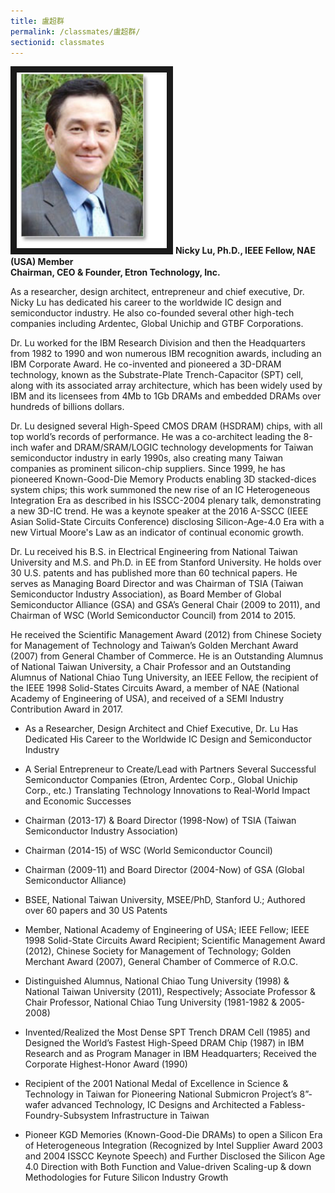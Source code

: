```yaml
---
title: 盧超群
permalink: /classmates/盧超群/
sectionid: classmates
---
```

<img src="/img/Nicky_Lu2.jpg"
alt="Photo of Dr. Nicky Lu" width="240" border="10" />
**Nicky Lu, Ph.D., IEEE Fellow, NAE (USA) Member  
Chairman, CEO & Founder, Etron Technology, Inc.**

As a researcher, design architect, entrepreneur and chief executive, Dr. Nicky Lu has dedicated his career to the worldwide IC design and semiconductor industry. He also co-founded several other high-tech companies including Ardentec, Global Unichip and GTBF Corporations.

Dr. Lu worked for the IBM Research Division and then the Headquarters from 1982 to 1990 and won numerous IBM recognition awards, including an IBM Corporate Award. He co-invented and pioneered a 3D-DRAM technology, known as the Substrate-Plate Trench-Capacitor (SPT) cell, along with its associated array architecture, which has been widely used by IBM and its licensees from 4Mb to 1Gb DRAMs and embedded DRAMs over hundreds of billions dollars.

Dr. Lu designed several High-Speed CMOS DRAM (HSDRAM) chips, with all top world’s records of performance. He was a co-architect leading the 8-inch wafer and DRAM/SRAM/LOGIC technology developments for Taiwan semiconductor industry in early 1990s, also creating many Taiwan companies as prominent silicon-chip suppliers. Since 1999, he has pioneered Known-Good-Die Memory Products enabling 3D stacked-dices system chips; this work summoned the new rise of an IC Heterogeneous Integration Era as described in his ISSCC-2004 plenary talk, demonstrating a new 3D-IC trend. He was a keynote speaker at the 2016 A-SSCC (IEEE Asian Solid-State Circuits Conference) disclosing Silicon-Age-4.0 Era with a new Virtual Moore's Law as an indicator of continual economic growth.

Dr. Lu received his B.S. in Electrical Engineering from National Taiwan University and M.S. and Ph.D. in EE from Stanford University. He holds over 30 U.S. patents and has published more than 60 technical papers. He serves as Managing Board Director and was Chairman of TSIA (Taiwan Semiconductor Industry Association), as Board Member of Global Semiconductor Alliance (GSA) and GSA’s General Chair (2009 to 2011), and Chairman of WSC (World Semiconductor Council) from 2014 to 2015.

He received the Scientific Management Award (2012) from Chinese Society for Management of Technology and Taiwan’s Golden Merchant Award (2007) from General Chamber of Commerce. He is an Outstanding Alumnus of National Taiwan University, a Chair Professor and an Outstanding Alumnus of National Chiao Tung University, an IEEE Fellow, the recipient of the IEEE 1998 Solid-States Circuits Award, a member of NAE (National Academy of Engineering of USA), and received of a SEMI Industry Contribution Award in 2017.

-   As a Researcher, Design Architect and Chief Executive, Dr. Lu Has Dedicated His Career to the Worldwide IC Design and Semiconductor Industry

-   A Serial Entrepreneur to Create/Lead with Partners Several Successful Semiconductor Companies (Etron, Ardentec Corp., Global Unichip Corp., etc.) Translating Technology Innovations to Real-World Impact and Economic Successes

-   Chairman (2013-17) & Board Director (1998-Now) of  TSIA (Taiwan Semiconductor Industry Association)

-   Chairman (2014-15) of WSC (World Semiconductor Council)

-   Chairman (2009-11) and Board Director (2004-Now) of GSA (Global Semiconductor Alliance)

-   BSEE, National Taiwan University, MSEE/PhD, Stanford U.; Authored over 60 papers and 30 US Patents

-   Member, National Academy of Engineering of USA; IEEE Fellow; IEEE 1998 Solid-State Circuits Award Recipient; Scientific Management Award (2012), Chinese Society for Management of Technology; Golden Merchant Award (2007), General Chamber of Commerce of R.O.C.

-   Distinguished Alumnus, National Chiao Tung University (1998) & National Taiwan University (2011), Respectively; Associate Professor & Chair Professor, National Chiao Tung University (1981-1982 & 2005-2008)

-   Invented/Realized the Most Dense SPT Trench DRAM Cell (1985) and Designed the World’s Fastest High-Speed DRAM Chip (1987) in IBM Research and as Program Manager in IBM Headquarters; Received the Corporate Highest-Honor Award (1990)

-   Recipient of  the 2001 National Medal of Excellence in Science & Technology in Taiwan for Pioneering National Submicron Project’s 8”-wafer advanced Technology, IC Designs and Architected a Fabless-Foundry-Subsystem Infrastructure in Taiwan

-   Pioneer KGD Memories (Known-Good-Die DRAMs) to open a Silicon Era of Heterogeneous Integration (Recognized by Intel Supplier Award 2003 and 2004 ISSCC Keynote Speech) and Further Disclosed the Silicon Age 4.0 Direction with Both Function and Value-driven Scaling-up & down Methodologies for Future Silicon Industry Growth
